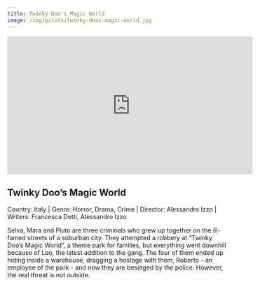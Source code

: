 ```yaml
---
title: Twinky Doo's Magic World
image: /img/pilots/twinky-doos-magic-world.jpg
---
```

<iframe width="560" height="315" src="https://www.youtube-nocookie.com/embed/f69pNOiCZsg?controls=1" frameborder="0" allow="accelerometer; autoplay; encrypted-media; gyroscope; picture-in-picture" allowfullscreen></iframe>

## Twinky Doo’s Magic World 
Country: Italy | Genre: Horror, Drama, Crime | Director: Alessandro Izzo | Writers: Francesca Detti, Alessandro Izzo 

Selva, Mara and Pluto are three criminals who grew up together on the ill-famed streets of a suburban city. They attempted a robbery at “Twinky Doo’s Magic World”, a theme park for families, but everything went downhill because of Leo, the latest addition to the gang. The four of them ended up hiding inside a warehouse, dragging a hostage with them, Roberto - an employee of the park - and now they are besieged by the police. However, the real threat is not outside.
